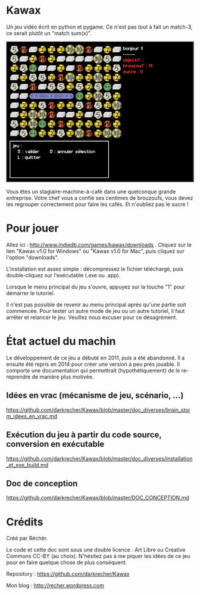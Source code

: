 # Kawax #

Un jeu vidéo écrit en python et pygame. Ce n'est pas tout à fait un match-3, ce serait plutôt un "match sum(x)".

![screenshot in-game kawax](https://raw.githubusercontent.com/darkrecher/Kawax/master/doc_diverses/screenshot.png)

Vous êtes un stagiaire-machine-à-café dans une quelconque grande entreprise. Votre chef vous a confié ses centimes de brouzoufs, vous devez les regrouper correctement pour faire les cafés. Et n'oubliez pas le sucre !

# Pour jouer #

Allez ici : http://www.indiedb.com/games/kawax/downloads . Cliquez sur le lien "Kawax v1.0 for Windows" ou "Kawax v1.0 for Mac", puis cliquez sur l'option "downloads". 

L'installation est assez simple : décompressez le fichier téléchargé, puis double-cliquez sur l'exécutable (.exe ou .app).

Lorsque le menu principal du jeu s'ouvre, appuyez sur la touche "1" pour démarrer le tutoriel.

Il n'est pas possible de revenir au menu principal après qu'une partie soit commencée. Pour tester un autre mode de jeu ou un autre tutoriel, il faut arrêter et relancer le jeu. Veuillez nous excuser pour ce désagrément.

# État actuel du machin #

Le développement de ce jeu a débuté en 2011, puis a été abandonné. Il a ensuite été repris en 2014 pour créer une version à peu près jouable. Il comporte une documentation qui permettrait (hypothétiquement) de le re-reprendre de manière plus motivée.

## Idées en vrac (mécanisme de jeu, scénario, ...) ##

https://github.com/darkrecher/Kawax/blob/master/doc_diverses/brain_storm_idees_en_vrac.md

## Exécution du jeu à partir du code source, conversion en exécutable ##

https://github.com/darkrecher/Kawax/blob/master/doc_diverses/installation_et_exe_build.md

## Doc de conception ##

https://github.com/darkrecher/Kawax/blob/master/DOC_CONCEPTION.md

# Crédits #

Créé par Réchèr.

Le code et cette doc sont sous une double licence : Art Libre ou Creative Commons CC-BY (au choix). N'hésitez pas à me piquer les idées de ce jeu pour en faire quelque chose de plus conséquent.

Repository : https://github.com/darkrecher/Kawax

Mon blog : http://recher.wordpress.com


